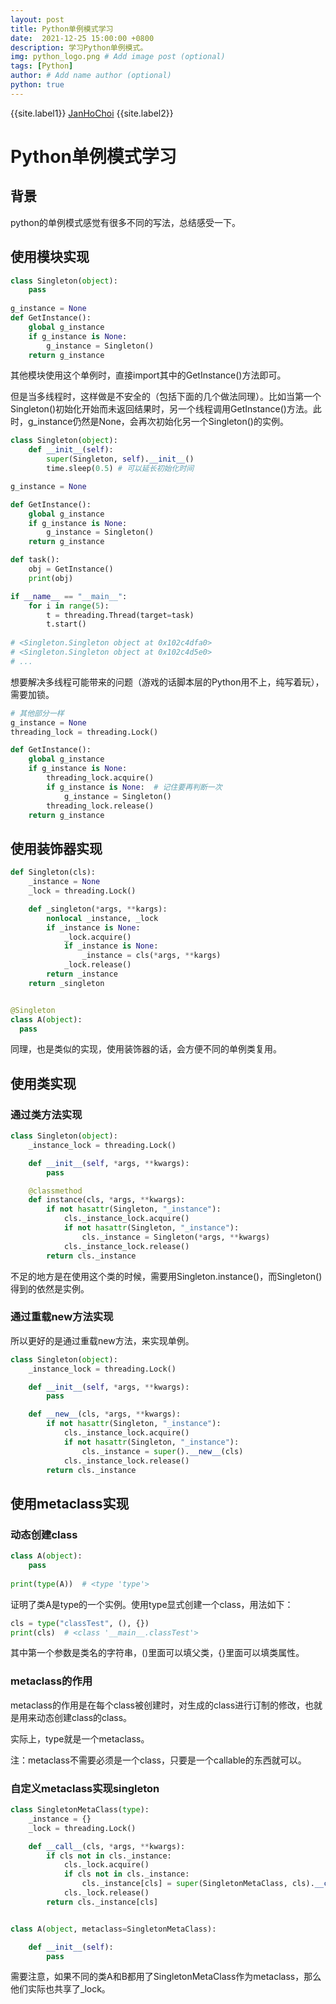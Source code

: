 ```yaml
---
layout: post
title: Python单例模式学习
date:  2021-12-25 15:00:00 +0800
description: 学习Python单例模式。
img: python_logo.png # Add image post (optional)
tags: [Python]
author: # Add name author (optional)
python: true
---
```


{{site.label1}} <a href="https://github.com/janhochoi/" target="\_blank">JanHoChoi</a> {{site.label2}}

# Python单例模式学习

## 背景

python的单例模式感觉有很多不同的写法，总结感受一下。

## 使用模块实现

```python
class Singleton(object):
	pass
	
g_instance = None
def GetInstance():
    global g_instance
	if g_instance is None:
		g_instance = Singleton()
	return g_instance
```

其他模块使用这个单例时，直接import其中的GetInstance()方法即可。

但是当多线程时，这样做是不安全的（包括下面的几个做法同理）。比如当第一个Singleton()初始化开始而未返回结果时，另一个线程调用GetInstance()方法。此时，g_instance仍然是None，会再次初始化另一个Singleton()的实例。

```python
class Singleton(object):
	def __init__(self):
		super(Singleton, self).__init__()
		time.sleep(0.5)	# 可以延长初始化时间

g_instance = None

def GetInstance():
	global g_instance
	if g_instance is None:
		g_instance = Singleton()
	return g_instance

def task():
	obj = GetInstance()
	print(obj)

if __name__ == "__main__":
	for i in range(5):
		t = threading.Thread(target=task)
		t.start()
    
# <Singleton.Singleton object at 0x102c4dfa0>
# <Singleton.Singleton object at 0x102c4d5e0>
# ...
```

想要解决多线程可能带来的问题（游戏的话脚本层的Python用不上，纯写着玩），需要加锁。

```python
# 其他部分一样
g_instance = None
threading_lock = threading.Lock()

def GetInstance():
	global g_instance
	if g_instance is None:
		threading_lock.acquire()
		if g_instance is None:	# 记住要再判断一次
			g_instance = Singleton()
		threading_lock.release()
	return g_instance
```

## 使用装饰器实现

```python
def Singleton(cls):
	_instance = None
	_lock = threading.Lock()

	def _singleton(*args, **kargs):
		nonlocal _instance, _lock
		if _instance is None:
			_lock.acquire()
			if _instance is None:
				_instance = cls(*args, **kargs)
			_lock.release()
		return _instance
	return _singleton


@Singleton
class A(object):
  pass
```

同理，也是类似的实现，使用装饰器的话，会方便不同的单例类复用。

## 使用类实现

### 通过类方法实现

```python
class Singleton(object):
	_instance_lock = threading.Lock()

	def __init__(self, *args, **kwargs):
		pass

	@classmethod
	def instance(cls, *args, **kwargs):
		if not hasattr(Singleton, "_instance"):
			cls._instance_lock.acquire()
			if not hasattr(Singleton, "_instance"):
				cls._instance = Singleton(*args, **kwargs)
			cls._instance_lock.release()
		return cls._instance
```

不足的地方是在使用这个类的时候，需要用Singleton.instance()，而Singleton()得到的依然是实例。

### 通过重载new方法实现

所以更好的是通过重载new方法，来实现单例。

```python
class Singleton(object):
	_instance_lock = threading.Lock()

	def __init__(self, *args, **kwargs):
		pass

	def __new__(cls, *args, **kwargs):
		if not hasattr(Singleton, "_instance"):
			cls._instance_lock.acquire()
			if not hasattr(Singleton, "_instance"):
				cls._instance = super().__new__(cls)
			cls._instance_lock.release()
		return cls._instance
```

## 使用metaclass实现

### 动态创建class

```python
class A(object):
	pass
	
print(type(A))	# <type 'type'>
```

证明了类A是type的一个实例。使用type显式创建一个class，用法如下：

```python
cls = type("classTest", (), {})
print(cls)	# <class '__main__.classTest'>
```

其中第一个参数是类名的字符串，()里面可以填父类，{}里面可以填类属性。

### metaclass的作用

metaclass的作用是在每个class被创建时，对生成的class进行订制的修改，也就是用来动态创建class的class。

实际上，type就是一个metaclass。

注：metaclass不需要必须是一个class，只要是一个callable的东西就可以。

### 自定义metaclass实现singleton

```python
class SingletonMetaClass(type):
	_instance = {}
	_lock = threading.Lock()

	def __call__(cls, *args, **kwargs):
		if cls not in cls._instance:
			cls._lock.acquire()
			if cls not in cls._instance:
				cls._instance[cls] = super(SingletonMetaClass, cls).__call__(*args, **kwargs)
			cls._lock.release()
		return cls._instance[cls]


class A(object, metaclass=SingletonMetaClass):

	def __init__(self):
		pass
```

需要注意，如果不同的类A和B都用了SingletonMetaClass作为metaclass，那么他们实际也共享了_lock。